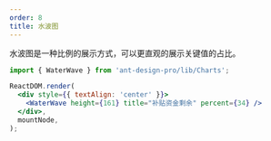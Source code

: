 ```yaml
---
order: 8
title: 水波图
---
```


水波图是一种比例的展示方式，可以更直观的展示关键值的占比。

```jsx
import { WaterWave } from 'ant-design-pro/lib/Charts';

ReactDOM.render(
  <div style={{ textAlign: 'center' }}>
    <WaterWave height={161} title="补贴资金剩余" percent={34} />
  </div>,
  mountNode,
);
```
